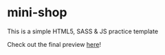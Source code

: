 # mini-shop

This is a simple HTML5, SASS & JS practice template

Check out the final preview [here](https://faha1999.github.io/mini-shop/)!
